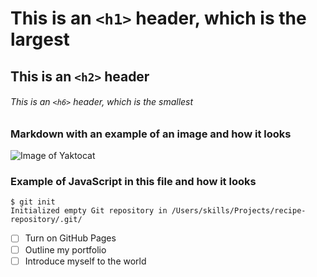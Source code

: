 # This is an `<h1>` header, which is the largest

## This is an `<h2>` header

###### This is an `<h6>` header, which is the smallest

### Markdown with an example of an image and how it looks
![Image of Yaktocat](https://octodex.github.com/images/yaktocat.png)

### Example of JavaScript in this file and how it looks

```
$ git init
Initialized empty Git repository in /Users/skills/Projects/recipe-repository/.git/
```
- [ ] Turn on GitHub Pages
- [ ] Outline my portfolio
- [ ] Introduce myself to the world

